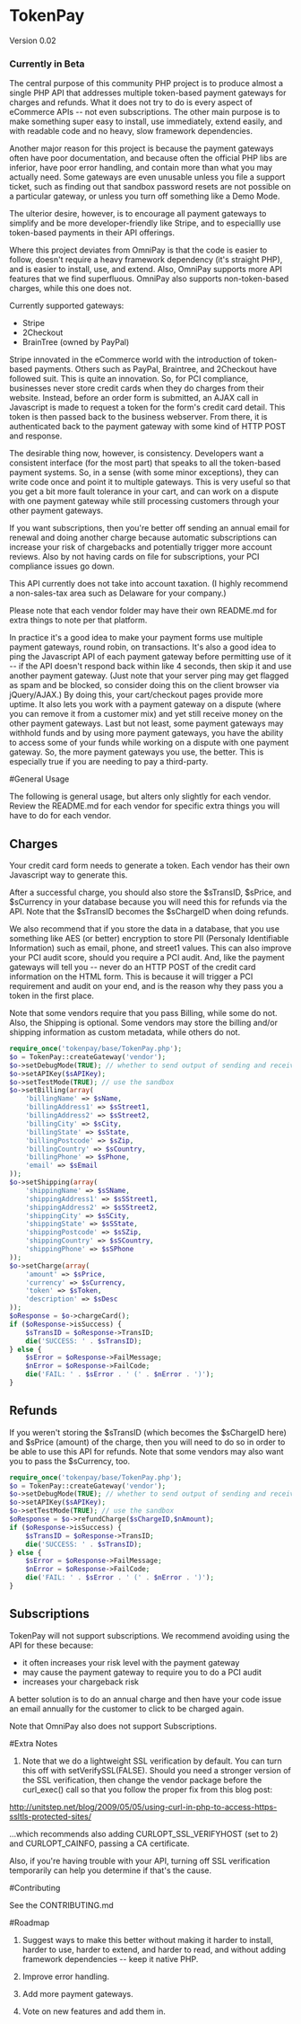 # TokenPay
Version 0.02

### Currently in Beta

The central purpose of this community PHP project is to produce almost a single PHP API that addresses multiple token-based payment 
gateways for charges and refunds. What it does not try to do is every aspect of eCommerce APIs -- not even subscriptions. The 
other main purpose is to make something super easy to install, use immediately, extend easily, and with readable code and no
heavy, slow framework dependencies.

Another major reason for this project is because the payment gateways often have poor documentation, and because often the official
PHP libs are inferior, have poor error handling, and contain more than what you may actually need. Some gateways are even unusable
unless you file a support ticket, such as finding out that sandbox password resets are not possible on a particular gateway, or
unless you turn off something like a Demo Mode.

The ulterior desire, however, is to encourage all payment gateways to simplify and be more developer-friendly like Stripe, and to
especiallly use token-based payments in their API offerings.

Where this project deviates from OmniPay is that the code is easier to follow, doesn't require a heavy framework dependency (it's
straight PHP), and is easier to install, use, and extend. Also, OmniPay supports more API features that we find superfluous. 
OmniPay also supports non-token-based charges, while this one does not.

Currently supported gateways:

* Stripe
* 2Checkout
* BrainTree (owned by PayPal)

Stripe innovated in the eCommerce world with the introduction of token-based payments. Others such as PayPal, Braintree, and 
2Checkout have followed suit. This is quite an innovation. So, for PCI compliance, businesses never store credit cards when they do
charges from their website. Instead, before an order form is submitted, an AJAX call in Javascript is made to request a token for 
the form's credit card detail. This token is then passed back to the business webserver. From there, it is authenticated back to the 
payment gateway with some kind of HTTP POST and response.

The desirable thing now, however, is consistency. Developers want a consistent interface (for the most part) that speaks to all
the token-based payment systems. So, in a sense (with some minor exceptions), they can write code once and point it to multiple
gateways. This is very useful so that you get a bit more fault tolerance in your cart, and can work on a dispute with one payment
gateway while still processing customers through your other payment gateways.

If you want subscriptions, then you're better off sending an annual email for renewal and doing another charge because automatic 
subscriptions can increase your risk of chargebacks and potentially trigger more account reviews. Also by not having cards on file
for subscriptions, your PCI compliance issues go down.

This API currently does not take into account taxation. (I highly recommend a non-sales-tax area such as Delaware for your
company.)

Please note that each vendor folder may have their own README.md for extra things to note per that platform.

In practice it's a good idea to make your payment forms use multiple payment gateways, round robin, on transactions. It's also a
good idea to ping the Javascript API of each payment gateway before permitting use of it -- if the API doesn't respond back within
like 4 seconds, then skip it and use another payment gateway. (Just note that your server ping may get flagged as spam and be
blocked, so consider doing this on the client browser via jQuery/AJAX.) By doing this, your cart/checkout pages provide more uptime.
It also lets you work with a payment gateway on a dispute (where you can remove it from a customer mix) and yet still receive money
on the other payment gateways. Last but not least, some payment gateways may withhold funds and by using more payment gateways, you
have the ability to access some of your funds while working on a dispute with one payment gateway. So, the more payment gateways you
use, the better. This is especially true if you are needing to pay a third-party.

#General Usage

The following is general usage, but alters only slightly for each vendor. Review the README.md for each vendor for specific extra
things you will have to do for each vendor.

Charges
-------

Your credit card form needs to generate a token. Each vendor has their own Javascript way to generate this. 

After a successful charge, you should also store the $sTransID, $sPrice, and $sCurrency in your database because you will need this
for refunds via the API. Note that the $sTransID becomes the $sChargeID when doing refunds.

We also recommend that if you store the data in a database, that you use something like AES (or better) encryption to
store PII (Personaly Identifiable Information) such as email, phone, and street1 values. This can also improve your PCI audit
score, should you require a PCI audit. And, like the payment gateways will tell you -- never do an HTTP POST of the credit card
information on the HTML form. This is because it will trigger a PCI requirement and audit on your end, and is the reason why they
pass you a token in the first place.

Note that some vendors require that you pass Billing, while some do not. Also, the Shipping is optional. Some vendors may store
the billing and/or shipping information as custom metadata, while others do not.


```php
require_once('tokenpay/base/TokenPay.php');
$o = TokenPay::createGateway('vendor');
$o->setDebugMode(TRUE); // whether to send output of sending and receiving to the screen
$o->setAPIKey($sAPIKey);
$o->setTestMode(TRUE); // use the sandbox
$o->setBilling(array(
	'billingName' => $sName,
	'billingAddress1' => $sStreet1,
	'billingAddress2' => $sStreet2,
	'billingCity' => $sCity,
	'billingState' => $sState,
	'billingPostcode' => $sZip,
	'billingCountry' => $sCountry,
	'billingPhone' => $sPhone,
	'email' => $sEmail
));
$o->setShipping(array(
	'shippingName' => $sSName,
	'shippingAddress1' => $sSStreet1,
	'shippingAddress2' => $sSStreet2,
	'shippingCity' => $sSCity,
	'shippingState' => $sSState,
	'shippingPostcode' => $sSZip,
	'shippingCountry' => $sSCountry,
	'shippingPhone' => $sSPhone
));
$o->setCharge(array(
	'amount' => $sPrice,
	'currency' => $sCurrency,
	'token' => $sToken,
	'description' => $sDesc
));
$oResponse = $o->chargeCard();
if ($oResponse->isSuccess) {
	$sTransID = $oResponse->TransID;
	die('SUCCESS: ' . $sTransID);
} else {
	$sError = $oResponse->FailMessage;
	$nError = $oResponse->FailCode;
	die('FAIL: ' . $sError . ' (' . $nError . ')');
}
```

Refunds
-------

If you weren't storing the $sTransID (which becomes the $sChargeID here) and $sPrice (amount) of the charge, then you will need to
do so in order to be able to use this API for refunds. Note that some vendors may also want you to pass the $sCurrency, too.


```php
require_once('tokenpay/base/TokenPay.php');
$o = TokenPay::createGateway('vendor');
$o->setDebugMode(TRUE); // whether to send output of sending and receiving to the screen
$o->setAPIKey($sAPIKey);
$o->setTestMode(TRUE); // use the sandbox
$oResponse = $o->refundCharge($sChargeID,$nAmount);
if ($oResponse->isSuccess) {
	$sTransID = $oResponse->TransID;
	die('SUCCESS: ' . $sTransID);
} else {
	$sError = $oResponse->FailMessage;
	$nError = $oResponse->FailCode;
	die('FAIL: ' . $sError . ' (' . $nError . ')');
}
```

Subscriptions
-------------

TokenPay will not support subscriptions. We recommend avoiding using the API for these because:

* it often increases your risk level with the payment gateway
* may cause the payment gateway to require you to do a PCI audit
* increases your chargeback risk

A better solution is to do an annual charge and then have your code issue an email annually for the customer to click to be 
charged again.

Note that OmniPay also does not support Subscriptions.

#Extra Notes

1. Note that we do a lightweight SSL verification by default. You can turn this off with setVerifySSL(FALSE). Should you need a 
stronger version of the SSL verification, then change the vendor package before the curl_exec() call so that you follow the
proper fix from this blog post:

http://unitstep.net/blog/2009/05/05/using-curl-in-php-to-access-https-ssltls-protected-sites/

...which recommends also adding CURLOPT_SSL_VERIFYHOST (set to 2) and CURLOPT_CAINFO, passing a CA certificate.

Also, if you're having trouble with your API, turning off SSL verification temporarily can help you determine if that's the cause.

#Contributing

See the CONTRIBUTING.md

#Roadmap

1. Suggest ways to make this better without making it harder to install, harder to use, harder to extend, and harder to read, and
without adding framework dependencies -- keep it native PHP.

2. Improve error handling.

3. Add more payment gateways.

4. Vote on new features and add them in.

